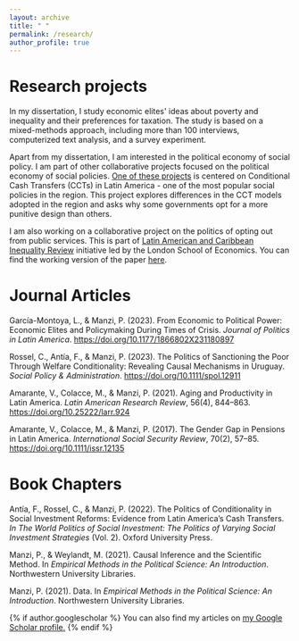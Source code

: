 ```yaml
---
layout: archive
title: " "
permalink: /research/
author_profile: true
---
```


# Research projects

In my dissertation, I study economic elites' ideas about poverty and inequality and their preferences for taxation. The study is based on a mixed-methods approach, including more than 100 interviews, computerized text analysis, and a survey experiment. 

Apart from my dissertation, I am interested in the political economy of social policy. I am part of other collaborative projects focused on the political economy of social policies. [One of these projects](https://condicionalidades.wordpress.com/) is centered on Conditional Cash Transfers (CCTs) in Latin America - one of the most popular social policies in the region. This project explores differences in the CCT models adopted in the region and asks why some governments opt for a more punitive design than others. 

I am also working on a collaborative project on the politics of opting out from public services. This is part of [Latin American and Caribbean Inequality Review](https://lacir.lse.ac.uk/) initiative led by the London School of Economics. You can find the working version of the paper [here](https://lacir.lse.ac.uk/en-gb/publications/opting-out-from-public-services-and-the-social-contract-in-latin-america).


# Journal Articles

García-Montoya, L., & Manzi, P. (2023). From Economic to Political Power: Economic Elites and Policymaking During Times of Crisis. *Journal of Politics in Latin America*. https://doi.org/10.1177/1866802X231180897

Rossel, C., Antía, F., & Manzi, P. (2023). The Politics of Sanctioning the Poor Through Welfare Conditionality: Revealing Causal Mechanisms in Uruguay. *Social Policy & Administration*. https://doi.org/10.1111/spol.12911

Amarante, V., Colacce, M., & Manzi, P. (2021). Aging and Productivity in Latin America. *Latin American Research Review*, 56(4), 844–863. https://doi.org/10.25222/larr.924

Amarante, V., Colacce, M., & Manzi, P. (2017). The Gender Gap in Pensions in Latin America. *International Social Security Review*, 70(2), 57–85. https://doi.org/10.1111/issr.12135

# Book Chapters

Antía, F., Rossel, C., & Manzi, P. (2022). The Politics of Conditionality in Social Investment Reforms: Evidence from Latin America’s Cash Transfers. *In The World Politics of Social Investment: The Politics of Varying Social Investment Strategies* (Vol. 2). Oxford University Press.

Manzi, P., & Weylandt, M. (2021). Causal Inference and the Scientific Method. In *Empirical Methods in the Political Science: An Introduction*. Northwestern University Libraries.

Manzi, P. (2021). Data. In *Empirical Methods in the Political Science: An Introduction*. Northwestern University Libraries.






{% if author.googlescholar %}
  You can also find my articles on <u><a href="{{author.googlescholar}}">my Google Scholar profile</a>.</u>
{% endif %}


